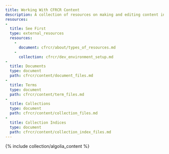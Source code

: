 ```yaml
---
title: Working With CFRCR Content
description: A collection of resources on making and editing content in CFRCR.
resources:
-
  title: See First
  type: external_resources
  resources:
    -
      document: cfrcr/about/types_of_resources.md
    -
      collection: cfrcr/dev_environment_setup.md
-
  title: Documents
  type: document
  path: cfrcr/content/document_files.md
-
  title: Terms
  type: document
  path: cfrcr/content/term_files.md
-
  title: Collections
  type: document
  path: cfrcr/content/collection_files.md
-
  title: Collection Indices
  type: document
  path: cfrcr/content/collection_index_files.md
---
```

{% include collection/algolia_content %}
